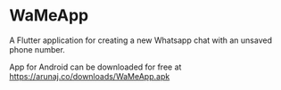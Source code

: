 # WaMeApp

A Flutter application for creating a new Whatsapp chat with an unsaved phone number.

App for Android can be downloaded for free at https://arunaj.co/downloads/WaMeApp.apk